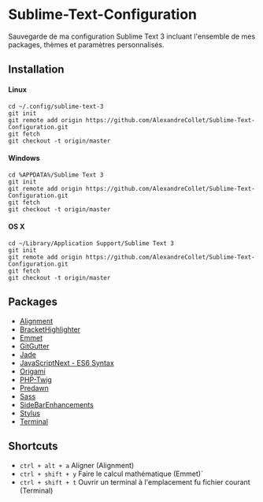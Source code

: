 # Sublime-Text-Configuration

Sauvegarde de ma configuration Sublime Text 3 incluant l'ensemble de mes packages, thèmes et paramètres personnalisés.

## Installation

#### Linux

    cd ~/.config/sublime-text-3
    git init
    git remote add origin https://github.com/AlexandreCollet/Sublime-Text-Configuration.git
    git fetch
    git checkout -t origin/master

#### Windows

    cd %APPDATA%/Sublime Text 3
    git init
    git remote add origin https://github.com/AlexandreCollet/Sublime-Text-Configuration.git
    git fetch
    git checkout -t origin/master

#### OS X

    cd ~/Library/Application Support/Sublime Text 3
    git init
    git remote add origin https://github.com/AlexandreCollet/Sublime-Text-Configuration.git
    git fetch
    git checkout -t origin/master

## Packages 

* [Alignment](http://wbond.net/sublime_packages/alignment)
* [BracketHighlighter](https://github.com/facelessuser/BracketHighlighter)
* [Emmet](http://emmet.io/)
* [GitGutter](https://github.com/jisaacks/GitGutter)
* [Jade](https://github.com/davidrios/jade-tmbundle)
* [JavaScriptNext - ES6 Syntax](https://github.com/Benvie/JavaScriptNext.tmLanguage)
* [Origami](https://github.com/SublimeText/Origami)
* [PHP-Twig](https://github.com/Anomareh/PHP-Twig.tmbundle)
* [Predawn](https://github.com/jamiewilson/predawn)
* [Sass](https://github.com/nathos/sass-textmate-bundle)
* [SideBarEnhancements](https://github.com/titoBouzout/SideBarEnhancements)
* [Stylus](https://github.com/billymoon/Stylus)
* [Terminal](http://wbond.net/sublime_packages/terminal)

## Shortcuts

* `ctrl + alt + a` Aligner (Alignment)
* `ctrl + shift + y` Faire le calcul mathématique (Emmet)`
* `ctrl + shift + t` Ouvrir un terminal à l'emplacement fu fichier courant (Terminal)
